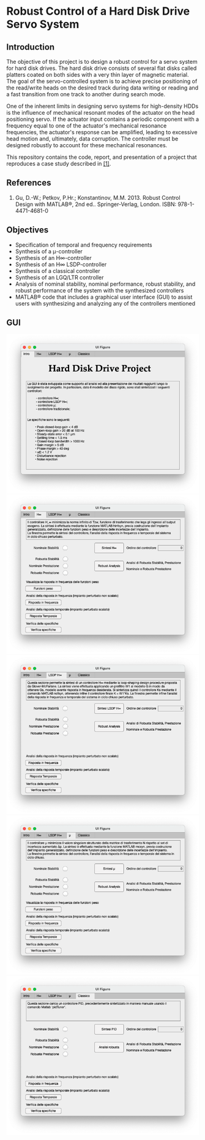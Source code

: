 # Robust Control of a Hard Disk Drive Servo System


## Introduction

The objective of this project is to design a robust control for a servo system for hard disk drives. The hard disk drive consists of several flat disks called platters coated on both sides with a very thin layer of magnetic material. The goal of the servo-controlled system is to achieve precise positioning of the read/write heads on the desired track during data writing or reading and a fast transition from one track to another during search mode.

One of the inherent limits in designing servo systems for high-density HDDs is the influence of mechanical resonant modes of the actuator on the head positioning servo. If the actuator input contains a periodic component with a frequency equal to one of the actuator's mechanical resonance frequencies, the actuator's response can be amplified, leading to excessive head motion and, ultimately, data corruption. The controller must be designed robustly to account for these mechanical resonances.

This repository contains the code, report, and presentation of a project that reproduces a case study described in [[1]](#references-1).


## References
1. <a id="references-1"></a>Gu, D.-W.; Petkov, P.Hr.; Konstantinov, M.M. 2013. Robust Control Design with MATLAB®, 2nd ed.. Springer-Verlag, London. ISBN: 978-1-4471-4681-0


## Objectives
* Specification of temporal and frequency requirements
* Synthesis of a μ-controller
* Synthesis of an H∞-controller
* Synthesis of an H∞ LSDP-controller
* Synthesis of a classical controller
* Synthesis of an LGQ/LTR controller
* Analysis of nominal stability, nominal performance, robust stability, and robust performance of the system with the synthesized controllers
* MATLAB® code that includes a graphical user interface (GUI) to assist users with synthesizing and analyzing any of the controllers mentioned


## GUI

![](img/gui/gui_1.png)
![](img/gui/gui_2.png)
![](img/gui/gui_3.png)
![](img/gui/gui_4.png)
![](img/gui/gui_5.png)